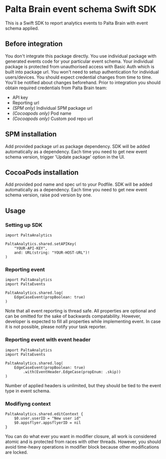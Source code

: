 # Palta Brain event schema Swift SDK

This is a Swift SDK to report analytics events to Palta Brain with event schema applied.

## Before integration
You don't integrate this package directly. You use individual package with generated events code for your particular event schema. 
Your individual package is protected from unauthorised access with Basic Auth which is built into package url. You won't need to setup authentication for individual users/devices. You should expect credential changes from time to time. You'll be notified about changes beforehand.
Prior to integration you should obtain required credentials from Palta Brain team:
- API key
- Reporting url
- *(SPM only)* Individual SPM package url
- *(Cocoapods only)* Pod name
- *(Cocoapods only)* Custom pod repo url

## SPM installation
Add provided package url as package dependency. SDK will be added automatically as a dependency. Each time you need to get new event schema version, trigger 'Update package' option in the UI.

## CocoaPods installation
Add provided pod name and spec url to your Podfile. SDK will be added automatically as a dependency. Each time you need to get new event schema version, raise pod version by one.

## Usage
### Setting up SDK
```
import PaltaAnalytics

PaltaAnalytics.shared.setAPIKey(
    "YOUR-API-KEY",
    and: URL(string: "YOUR-HOST-URL")!
)
```

### Reporting event
```
import PaltaAnalytics
import PaltaEvents

PaltaAnalytics.shared.log(
    EdgeCaseEvent(propBoolean: true)
)
```
Note that all event reporting is thread safe. All properties are optional and can be omitted for the sake of backwards compatability. However, developer is expected to fill all properties while implementing event. In case it is not possible, please notify your task reporter.

### Reporting event with event header
```
import PaltaAnalytics
import PaltaEvents

PaltaAnalytics.shared.log(
    EdgeCaseEvent(propBoolean: true)
        .with(EventHeader.EdgeCase(propEnum: .skip))
)
```
Number of applied headers is unlimited, but they should be tied to the event type in event schema.

### Modifiyng context
```
PaltaAnalytics.shared.editContext {
    $0.user.userID = "New user id"
    $0.appsflyer.appsflyerID = nil
}
```
You can do what ever you want in modifier closure, all work is considered atomic and is protected from races with other threads. However, you should avoid time-heavy operations in modifier block because other modifications are locked.
